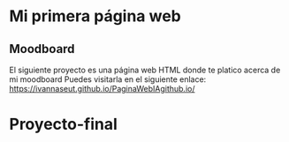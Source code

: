 # Mi primera página web
## Moodboard
El siguiente proyecto es una página web HTML donde te platico acerca de mi moodboard
Puedes visitarla en el siguiente enlace: https://ivannaseut.github.io/PaginaWebIAgithub.io/


# Proyecto-final
